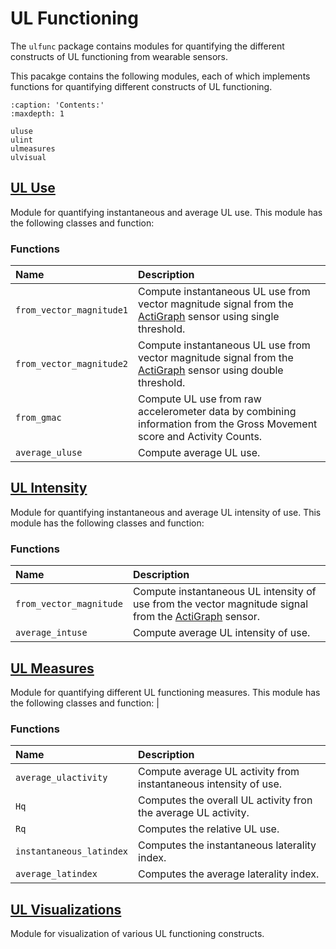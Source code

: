 
# UL Functioning

The `ulfunc` package contains modules for quantifying the different constructs of UL functioning from wearable sensors. 

This pacakge contains the following modules, each of which implements functions for quantifying different constructs of UL functioning.

```{toctree}
:caption: 'Contents:'
:maxdepth: 1

uluse
ulint
ulmeasures
ulvisual
```

## [UL Use](uluse)
Module for quantifying instantaneous and average UL use. This module has the following classes and function:

### Functions
| Name | Description |
|:-----|:------------|
| `from_vector_magnitude1` | Compute instantaneous UL use from vector magnitude signal from the [ActiGraph](https://theactigraph.com/) sensor using single threshold. |
| `from_vector_magnitude2` | Compute instantaneous UL use from vector magnitude signal from the [ActiGraph](https://theactigraph.com/) sensor using double threshold. |
| `from_gmac` | Compute UL use from raw accelerometer data by combining information from the Gross Movement score and Activity Counts. |
| `average_uluse` | Compute average UL use.|

## [UL Intensity](ulint)
Module for quantifying instantaneous and average UL intensity of use. This module has the following classes and function:

### Functions
| Name | Description |
|:-----|:------------|
| `from_vector_magnitude`| Compute instantaneous UL intensity of use from the vector magnitude signal from the [ActiGraph](https://theactigraph.com/) sensor. |
| `average_intuse` | Compute average UL intensity of use.|

## [UL Measures](ulmeasures)
Module for quantifying different UL functioning measures. This module has the following classes and function:
|
### Functions
| Name | Description |
|:-----|:------------|
| `average_ulactivity` | Compute average UL activity from instantaneous intensity of use. |
| `Hq` | Computes the overall UL activity fron the average UL activity. |
| `Rq` | Computes the relative UL use. |
| `instantaneous_latindex` | Computes the instantaneous laterality index. |
| `average_latindex` | Computes the average laterality index. |

## [UL Visualizations](ulvisual)
Module for visualization of various UL functioning constructs.
